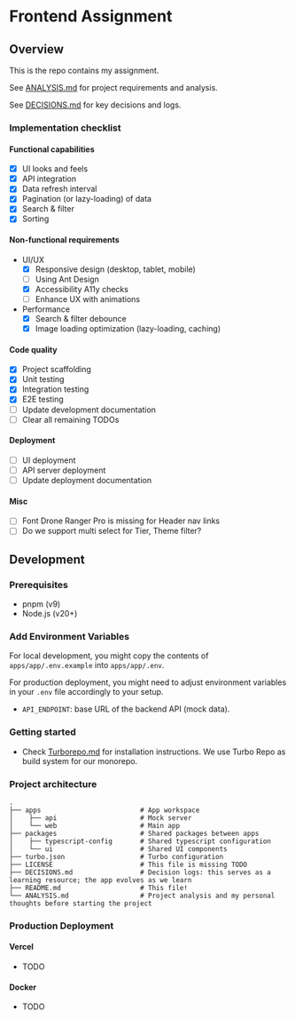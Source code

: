 # Frontend Assignment

## Overview

This is the repo contains my assignment.

See [ANALYSIS.md](./ANALYSIS.md) for project requirements and analysis.

See [DECISIONS.md](./DECISIONS.md) for key decisions and logs.

### Implementation checklist

#### Functional capabilities
- [x] UI looks and feels
- [x] API integration
- [x] Data refresh interval
- [x] Pagination (or lazy-loading) of data
- [x] Search & filter
- [x] Sorting

#### Non-functional requirements

- UI/UX
    + [x] Responsive design (desktop, tablet, mobile)
    + [ ] Using Ant Design
    + [x] Accessibility A11y checks
    + [ ] Enhance UX with animations
- Performance
    + [x] Search & filter debounce
    + [x] Image loading optimization (lazy-loading, caching)

#### Code quality

- [x] Project scaffolding
- [x] Unit testing
- [x] Integration testing
- [x] E2E testing
- [ ] Update development documentation
- [ ] Clear all remaining TODOs

#### Deployment

- [ ] UI deployment
- [ ] API server deployment
- [ ] Update deployment documentation

#### Misc
- [ ] Font Drone Ranger Pro is missing for Header nav links
- [ ] Do we support multi select for Tier, Theme filter?

## Development

### Prerequisites

- pnpm (v9)
- Node.js (v20+)

### Add Environment Variables

For local development, you might copy the contents of `apps/app/.env.example` into `apps/app/.env`.

For production deployment, you might need to adjust environment variables in your `.env` file accordingly to your setup.

- `API_ENDPOINT`: base URL of the backend API (mock data).

### Getting started

- Check [Turborepo.md](./Turborepo.md) for installation instructions. We use Turbo Repo as build system for our monorepo.

### Project architecture


```text
.
├── apps                         # App workspace
│    ├── api                     # Mock server
│    └── web                     # Main app
├── packages                     # Shared packages between apps
│    ├── typescript-config       # Shared typescript configuration
│    └── ui                      # Shared UI components
├── turbo.json                   # Turbo configuration
├── LICENSE                      # This file is missing TODO
├── DECISIONS.md                 # Decision logs: this serves as a learning resource; the app evolves as we learn
├── README.md                    # This file!
└── ANALYSIS.md                  # Project analysis and my personal thoughts before starting the project
```

### Production Deployment

#### Vercel

- TODO

#### Docker

- TODO